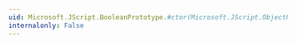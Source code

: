 ```yaml
---
uid: Microsoft.JScript.BooleanPrototype.#ctor(Microsoft.JScript.ObjectPrototype,System.Type)
internalonly: False
---
```

